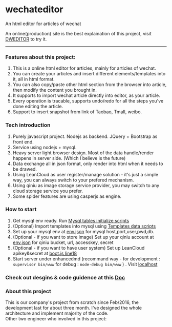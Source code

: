 # wechateditor
An html editor for articles of wechat

An online(production) site is the best explaination of this project, visit [DWEDITOR](http://www.dweditor.com) to try it.


-----

### Features about this project:
1. This is a online html editor for articles, mainly for articles of wechat.
2. You can create your articles and insert different elements/templates into it, all in html format. 
3. You can also copy/paste other html section from the browser into article, then modify the content you brought in.
4. It supports to import wechat article directly into editor, as your article. 
5. Every operation is tracable, supports undo/redo for all the steps you've done editing the article. 
6. Support to insert snapshot from link of Taobao, Tmall, weibo.


### Tech introduction
1. Purely javascript project. Nodejs as backend. JQuery + Bootstrap as front end.
2. Service using nodejs + mysql.
3. Heavy server light browser design. Most of the data handle/render happens in server side. (Which I believe is the future)
4. Data exchange all in json format, only render into html when it needs to be drawed. 
5. Using LeanCloud as user register/manage solution - it's just a simple way, you can always switch to your prefered mechanism.
6. Using qiniu as image storage service provider, you may switch to any cloud storage service you prefer.
7. Some spider features are using casperjs as engine. 


### How to start
1. Get mysql env ready. Run [Mysql tables initialize scripts](enahncedmd/util/mysql.txt)
2. (Optional) Import templates into mysql using [Templates data scripts](enhancedmd/util/templte.sql)
3. Set up your mysql env at [env.json](enhancedmd/util/env.json) for mysql host,port,user,pwd,db. 
4. (Optional - if you want to store image) Set up your qiniu account at [env.json](enhancedmd/util/env.json) for qiniu bucket, url, accesskey, secret
5. (Optional - if you want to have user system) Set up LeanCloud apikey&secret at [boot.js line18](enhancedmd/public/js/KCEPROD/boot/boot.js)
6. Start server under enhancedmd  (recommand way -  for development : `supervisor bin/www`   for debug  : `node-debug bin/www` ) . Visit [localhost](http://localhost:3000)

### Check out desgins & code guidence at this [Doc](Docs/design.md)

### About this project
This is our company's project from scratch since Feb/2016, the development last for about three month.
I've designed the whole architecture and implement majority of the code.  
Other two engineer who involved in this project:

